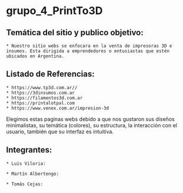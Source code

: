 # grupo_4_PrintTo3D

## Temática del sitio y publico objetivo:
    * Nuestro sitio webs se enfocara en la venta de impresoras 3D e insumos. Esta dirigida a emprendedores o entusiastas que estén ubicados en Argentina.

## Listado de Referencias:
    * https://www.tp3d.com.ar//
    * https://3dinsumos.com.ar
    * https://filamentos3d.com.ar
    * https://printalotpal.com
    * https://www.venex.com.ar/impresion-3d
   Elegimos estas paginas webs debido a que nos gustaron sus diseños minimalistas, su temática (colores), su estructura, la interacción con el usuario, también que su interfaz es intuitiva.

## Integrantes:
    * Luis Viloria:

    * Martín Albertengo:

    * Tomás Cejas: